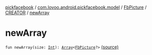 [pickfacebook](../../../index.md) / [com.lovoo.android.pickfacebook.model](../../index.md) / [FbPicture](../index.md) / [CREATOR](index.md) / [newArray](./new-array.md)

# newArray

`fun newArray(size: `[`Int`](https://kotlinlang.org/api/latest/jvm/stdlib/kotlin/-int/index.html)`): `[`Array`](https://kotlinlang.org/api/latest/jvm/stdlib/kotlin/-array/index.html)`<`[`FbPicture`](../index.md)`?>` [(source)](https://github.com/lovoo/android-pickpic/blob/master/pickfacebook/src/main/kotlin/com/lovoo/android/pickfacebook/model/FbPicture.kt#L39)